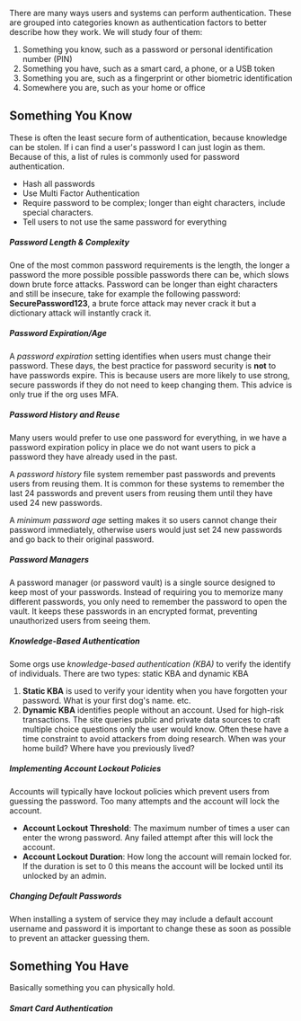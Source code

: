 There are many ways users and systems can perform authentication. These are grouped into categories known as authentication factors to better describe how they work. We will study four of them:

1. Something you know, such as a password or personal identification number (PIN) 
2. Something you have, such as a smart card, a phone, or a USB token 
3. Something you are, such as a fingerprint or other biometric identification 
4. Somewhere you are, such as your home or office

## Something You Know
These is often the least secure form of authentication, because knowledge can be stolen. If i can find a user's password I can just login as them. Because of this, a list of rules is commonly used for password authentication.

* Hash all passwords
* Use Multi Factor Authentication
* Require password to be complex; longer than eight characters, include special characters.
* Tell users to not use the same password for everything

##### Password Length & Complexity
One of the most common password requirements is the length, the longer a password the more possible possible passwords there can be, which slows down brute force attacks. Password can be longer than eight characters and still be insecure, take for example the following password: **SecurePassword123**, a brute force attack may never crack it but a dictionary attack will instantly crack it. 

##### Password Expiration/Age
A *password expiration* setting identifies when users must change their password. These days, the best practice for password security is **not** to have passwords expire. This is because users are more likely to use strong, secure passwords if they do not need to keep changing them. This advice is only true if the org uses MFA.

##### Password History and Reuse
Many users would prefer to use one password for everything, in we have a password expiration policy in place we do not want users to pick a password they have already used in the past. 

A *password history* file system remember past passwords and prevents users from reusing them. It is common for these systems to remember the last 24 passwords and prevent users from reusing them until they have used 24 new passwords.

A *minimum password age* setting makes it so users cannot change their password immediately, otherwise users would just set 24 new passwords and go back to their original password. 

##### Password Managers
A password manager (or password vault) is a single source designed to keep most of your passwords. Instead of requiring you to memorize many different passwords, you only need to remember the password to open the vault. It keeps these passwords in an encrypted format, preventing unauthorized users from seeing them.

##### Knowledge-Based Authentication
Some orgs use *knowledge-based authentication (KBA)* to verify the identify of individuals. There are two types: static KBA and  dynamic KBA

1. **Static KBA** is used to verify your identity when you have forgotten your password. What is your first dog's name. etc.
2. **Dynamic KBA** identifies people without an account. Used for high-risk transactions. The site queries public and private data sources to craft multiple choice questions only the user would know. Often these have a time constraint to avoid attackers from doing research. When was your home build? Where have you previously lived?

##### Implementing Account Lockout Policies
Accounts will typically have lockout policies which prevent users from guessing the password. Too many attempts and the account will lock the account.

* **Account Lockout Threshold**: The maximum number of times a user can enter the wrong password. Any failed attempt after this will lock the account. 
* **Account Lockout Duration**: How long the account will remain locked for. If the duration is set to 0 this means the account will be locked until its unlocked by an admin.

##### Changing Default Passwords
When installing a system of service they may include a default account username and password it is important to change these as soon as possible to prevent an attacker guessing them.

## Something You Have
Basically something you can physically hold.

##### Smart Card Authentication
